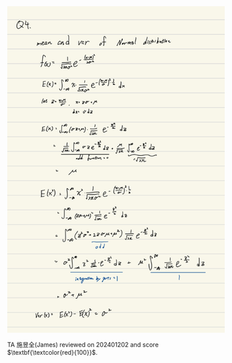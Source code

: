 ![image](https://github.com/HWTeng-Teaching/202409-Math-Stat/blob/main/HW1119/18_Tim/IMG_1156.jpeg)

TA 施昱全(James) reviewed on 202401202 and score $\textbf{\textcolor{red}{100}}$. 
